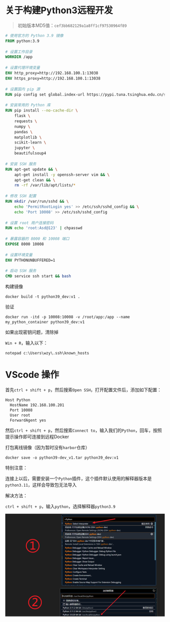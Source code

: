 # 关于构建Python3远程开发

> 初始版本MD5值：`cef3bb682129a1a8ff1cf97530964f89`

```dockerfile
# 使用官方的 Python 3.9 镜像
FROM python:3.9

# 设置工作目录
WORKDIR /app

# 设置代理环境变量
ENV http_proxy=http://192.168.100.1:13038
ENV https_proxy=http://192.168.100.1:13038

# 设置国内 pip 源
RUN pip config set global.index-url https://pypi.tuna.tsinghua.edu.cn/simple

# 安装常用的 Python 库
RUN pip install --no-cache-dir \
    flask \
    requests \
    numpy \
    pandas \
    matplotlib \
    scikit-learn \
    jupyter \
    beautifulsoup4

# 安装 SSH 服务
RUN apt-get update && \
    apt-get install -y openssh-server vim && \
    apt-get clean && \
    rm -rf /var/lib/apt/lists/*

# 修改 SSH 配置
RUN mkdir /var/run/sshd && \
    echo 'PermitRootLogin yes' >> /etc/ssh/sshd_config && \
    echo 'Port 10008' >> /etc/ssh/sshd_config

# 设置 root 用户连接密码
RUN echo 'root:Asd@123' | chpasswd

# 暴露容器的 8000 和 10008 端口
EXPOSE 8000 10008

# 设置环境变量
ENV PYTHONUNBUFFERED=1

# 启动 SSH 服务
CMD service ssh start && bash
```

构建镜像

```shell
docker build -t python39_dev:v1 .
```

验证

```shell
docker run -itd -p 10008:10008 -v /root/app:/app --name my_python_container python39_dev:v1
```

如果出现密钥问题，清除掉

`Win + R`，输入以下：

```shell
notepad c:\Users\wzy\.ssh\known_hosts
```

# VScode 操作

首先`ctrl + shift + p`，然后搜索`Open SSH`，打开配置文件后，添加如下配置：

```shell
Host Python
  HostName 192.168.100.201
  Port 10008
  User root
  ForwardAgent yes
```

然后`ctrl + shift + p`，然后搜索`Connect to`，输入我们的`Python`，回车，按照提示操作即可连接到远程Docker

打包离线镜像（因为暂时没有`harbor`仓库）

```shell
docker save -o python39-dev_v1.tar python39_dev:v1
```



特别注意：

连接上以后，需要安装一个`Python`插件，这个插件默认使用的解释器版本是`python3.11`，这样会导致包无法导入

解决方法：

`ctrl + shift + p`，输入`python`，选择解释器`python3.9`

![3](../img/pythonDockerDev/3.png)